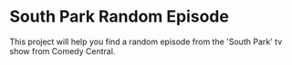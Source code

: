# South Park Random Episode

This project will help you find a random episode from the 'South Park' tv show from Comedy Central.
